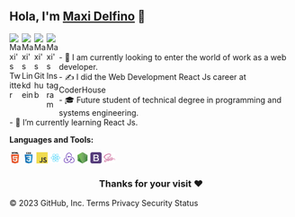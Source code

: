 ## Hola, I'm [Maxi Delfino](https://www.linkedin.com/in/maximiliano-delfino?lipi=urn%3Ali%3Apage%3Ad_flagship3_profile_view_base_contact_details%3BDoAXqk71Sjm7NwSjiZGQAw%3D%3D) 👋

<a href="https://twitter.com/Maxiidelfino">
  <img align="left" alt="Maxi's Twitter" width="22px" src="https://cdn.jsdelivr.net/npm/simple-icons@v3/icons/twitter.svg" />
</a>
<a href="https://www.linkedin.com/in/maximiliano-delfino?lipi=urn%3Ali%3Apage%3Ad_flagship3_profile_view_base_contact_details%3BDoAXqk71Sjm7NwSjiZGQAw%3D%3D">
  <img align="left" alt="Maxi's Linkdein" width="22px" src="https://cdn.jsdelivr.net/npm/simple-icons@v3/icons/linkedin.svg" />
</a>
<a href="https://github.com/maxidelfino">
  <img align="left" alt="Maxi's Github" width="22px" src="https://cdn.jsdelivr.net/npm/simple-icons@v3/icons/github.svg" />
</a>
<a href="https://www.instagram.com/maxi.delfino/">
  <img align="left" alt="Maxi's Instagram" width="22px" src="https://cdn.jsdelivr.net/npm/simple-icons@v3/icons/instagram.svg" />
</a>

<br/>
<br/>
- 💼 I am currently looking to enter the world of work as a web developer. <br/>
- ✍️ I did the Web Development React Js career at CoderHouse<br/>
- 🎓 Future student of technical degree in programming and systems engineering.<br/>
- 🌱 I’m currently learning React Js.

**Languages and Tools:**

<code><img height="20" src="https://raw.githubusercontent.com/github/explore/80688e429a7d4ef2fca1e82350fe8e3517d3494d/topics/html/html.png"></code>
<code><img height="20" src="https://raw.githubusercontent.com/github/explore/80688e429a7d4ef2fca1e82350fe8e3517d3494d/topics/css/css.png"></code>
<code><img height="20" src="https://raw.githubusercontent.com/github/explore/80688e429a7d4ef2fca1e82350fe8e3517d3494d/topics/javascript/javascript.png"></code>
<code><img height="20" src="https://raw.githubusercontent.com/github/explore/80688e429a7d4ef2fca1e82350fe8e3517d3494d/topics/react/react.png"></code>
<code><img height="20" src="https://raw.githubusercontent.com/github/explore/80688e429a7d4ef2fca1e82350fe8e3517d3494d/topics/redux/redux.png"></code>
<code><img height="20" src="https://raw.githubusercontent.com/github/explore/80688e429a7d4ef2fca1e82350fe8e3517d3494d/topics/nodejs/nodejs.png"></code>
<code><img height="20" src="https://raw.githubusercontent.com/github/explore/80688e429a7d4ef2fca1e82350fe8e3517d3494d/topics/bootstrap/bootstrap.png"></code>
<code><img height="20" src="https://raw.githubusercontent.com/github/explore/80688e429a7d4ef2fca1e82350fe8e3517d3494d/topics/sass/sass.png"></code>



<div align="center">

### Thanks for your visit ❤️

</div>
© 2023 GitHub, Inc.
Terms
Privacy
Security
Status
